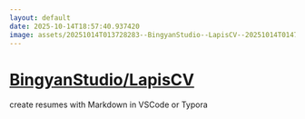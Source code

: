 ```yaml
---
layout: default
date: 2025-10-14T18:57:40.937420
image: assets/20251014T013728283--BingyanStudio--LapisCV--20251014T014710852--cropped.png
---
```


# [BingyanStudio/LapisCV](https://github.com/BingyanStudio/LapisCV)

create resumes with Markdown in VSCode or Typora

